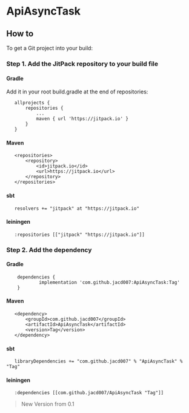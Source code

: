 # ApiAsyncTask

## How to

To get a Git project into your build:

### Step 1. Add the JitPack repository to your build file

 #### Gradle
  Add it in your root build.gradle at the end of repositories:
 ```
 	allprojects {
		repositories {
			...
			maven { url 'https://jitpack.io' }
		}
	}
 ```
 
 #### Maven
 ```
 	<repositories>
		<repository>
		    <id>jitpack.io</id>
		    <url>https://jitpack.io</url>
		</repository>
	</repositories>
 ```
 #### sbt
 
 ```
    resolvers += "jitpack" at "https://jitpack.io"
 ```
 
 #### leiningen
 
 ```
    :repositories [["jitpack" "https://jitpack.io"]]
 ``` 
 
### Step 2. Add the dependency

#### Gradle
```
 	dependencies {
	        implementation 'com.github.jacd007:ApiAsyncTask:Tag'
	}
 ```
 
 #### Maven
 ```
 	<dependency>
	    <groupId>com.github.jacd007</groupId>
	    <artifactId>ApiAsyncTask</artifactId>
	    <version>Tag</version>
	</dependency>
 ```
 #### sbt
 
 ```
    libraryDependencies += "com.github.jacd007" % "ApiAsyncTask" % "Tag"	
 ```
 
 #### leiningen
 
 ```
    :dependencies [[com.github.jacd007/ApiAsyncTask "Tag"]]	
 ``` 
 > New Version from 0.1
